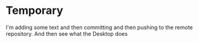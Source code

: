 # Temporary

I'm adding
some text and then committing and then pushing to the remote repository. And then see
what the Desktop does